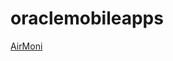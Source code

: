 # oraclemobileapps
[AirMoni](itms-services://?action=download-manifest&url=https://futureltj.github.io/oraclemobileapps/AirMoni.plist "AirMoni")